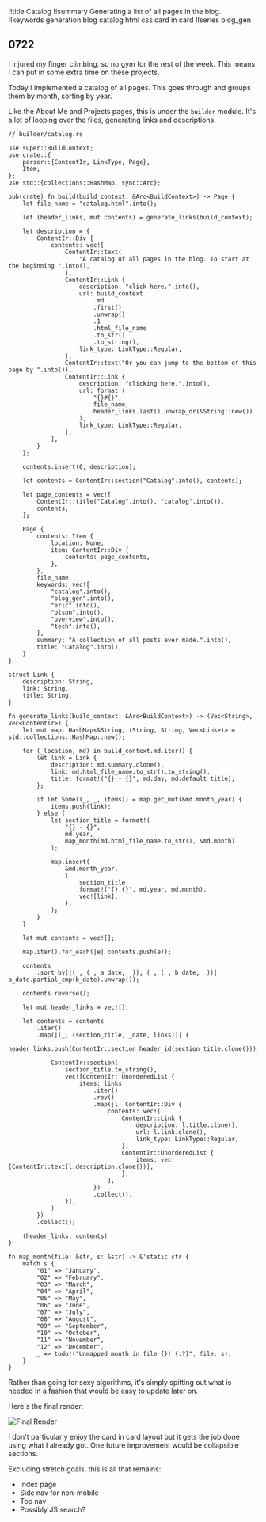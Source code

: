 !!title Catalog
!!summary Generating a list of all pages in the blog.
!!keywords generation blog catalog html css card in card
!!series blog_gen


## 0722

I injured my finger climbing, so no gym for the rest of the week. This means I can put in some extra time on these projects.

Today I implemented a catalog of all pages. This goes through and groups them by month, sorting by year. 

Like the About Me and Projects pages, this is under the `builder` module. It's a lot of looping over the files, generating links and descriptions. 

```
// builder/catalog.rs

use super::BuildContext;
use crate::{
    parser::{ContentIr, LinkType, Page},
    Item,
};
use std::{collections::HashMap, sync::Arc};

pub(crate) fn build(build_context: &Arc<BuildContext>) -> Page {
    let file_name = "catalog.html".into();

    let (header_links, mut contents) = generate_links(build_context);

    let description = {
        ContentIr::Div {
            contents: vec![
                ContentIr::text(
                    "A catalog of all pages in the blog. To start at the beginning ".into(),
                ),
                ContentIr::Link {
                    description: "click here.".into(),
                    url: build_context
                        .md
                        .first()
                        .unwrap()
                        .1
                        .html_file_name
                        .to_str()
                        .to_string(),
                    link_type: LinkType::Regular,
                },
                ContentIr::text("Or you can jump to the bottom of this page by ".into()),
                ContentIr::Link {
                    description: "clicking here.".into(),
                    url: format!(
                        "{}#{}",
                        file_name,
                        header_links.last().unwrap_or(&String::new())
                    ),
                    link_type: LinkType::Regular,
                },
            ],
        }
    };

    contents.insert(0, description);

    let contents = ContentIr::section("Catalog".into(), contents);

    let page_contents = vec![
        ContentIr::title("Catalog".into(), "catalog".into()),
        contents,
    ];

    Page {
        contents: Item {
            location: None,
            item: ContentIr::Div {
                contents: page_contents,
            },
        },
        file_name,
        keywords: vec![
            "catalog".into(),
            "blog_gen".into(),
            "eric".into(),
            "olson".into(),
            "overview".into(),
            "tech".into(),
        ],
        summary: "A collection of all posts ever made.".into(),
        title: "Catalog".into(),
    }
}

struct Link {
    description: String,
    link: String,
    title: String,
}

fn generate_links(build_context: &Arc<BuildContext>) -> (Vec<String>, Vec<ContentIr>) {
    let mut map: HashMap<&String, (String, String, Vec<Link>)> = std::collections::HashMap::new();

    for (_location, md) in build_context.md.iter() {
        let link = Link {
            description: md.summary.clone(),
            link: md.html_file_name.to_str().to_string(),
            title: format!("{} - {}", md.day, md.default_title),
        };

        if let Some((_, _, items)) = map.get_mut(&md.month_year) {
            items.push(link);
        } else {
            let section_title = format!(
                "{} - {}",
                md.year,
                map_month(md.html_file_name.to_str(), &md.month)
            );

            map.insert(
                &md.month_year,
                (
                    section_title,
                    format!("{},{}", md.year, md.month),
                    vec![link],
                ),
            );
        }
    }

    let mut contents = vec![];

    map.iter().for_each(|e| contents.push(e));

    contents
        .sort_by(|(_, (_, a_date, _)), (_, (_, b_date, _))| a_date.partial_cmp(b_date).unwrap());

    contents.reverse();

    let mut header_links = vec![];

    let contents = contents
        .iter()
        .map(|(_, (section_title, _date, links))| {
            header_links.push(ContentIr::section_header_id(section_title.clone()));

            ContentIr::section(
                section_title.to_string(),
                vec![ContentIr::UnorderedList {
                    items: links
                        .iter()
                        .rev()
                        .map(|l| ContentIr::Div {
                            contents: vec![
                                ContentIr::Link {
                                    description: l.title.clone(),
                                    url: l.link.clone(),
                                    link_type: LinkType::Regular,
                                },
                                ContentIr::UnorderedList {
                                    items: vec![ContentIr::text(l.description.clone())],
                                },
                            ],
                        })
                        .collect(),
                }],
            )
        })
        .collect();

    (header_links, contents)
}

fn map_month(file: &str, s: &str) -> &'static str {
    match s {
        "01" => "January",
        "02" => "February",
        "03" => "March",
        "04" => "April",
        "05" => "May",
        "06" => "June",
        "07" => "July",
        "08" => "August",
        "09" => "September",
        "10" => "October",
        "11" => "November",
        "12" => "December",
        _ => todo!("Unmapped month in file {}! {:?}", file, s),
    }
}

```

Rather than going for sexy algorithms, it's simply spitting out what is needed in a fashion that would be easy to update later on.

Here's the final render:

![Final Render](./_img/2021.09/2021.09.16_0725.png)

I don't particularly enjoy the card in card layout but it gets the job done using what I already got. One future improvement would be collapsible sections.

Excluding stretch goals, this is all that remains:
* Index page
* Side nav for non-mobile
* Top nav
* Possibly JS search?